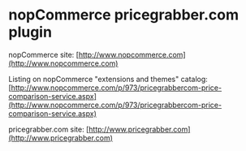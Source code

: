 ﻿nopCommerce pricegrabber.com plugin
===========

nopCommerce site: [http://www.nopcommerce.com](http://www.nopcommerce.com)

Listing on nopCommerce "extensions and themes" catalog: [http://www.nopcommerce.com/p/973/pricegrabbercom-price-comparison-service.aspx](http://www.nopcommerce.com/p/973/pricegrabbercom-price-comparison-service.aspx)

pricegrabber.com site: [http://www.pricegrabber.com](http://www.pricegrabber.com)
